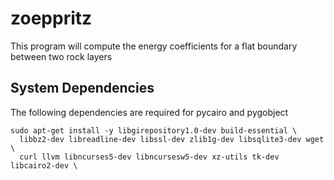 
# zoeppritz
This program will compute the energy coefficients for a flat boundary between two rock layers

## System Dependencies
The following dependencies are required for pycairo and pygobject

```
sudo apt-get install -y libgirepository1.0-dev build-essential \
  libbz2-dev libreadline-dev libssl-dev zlib1g-dev libsqlite3-dev wget \
  curl llvm libncurses5-dev libncursesw5-dev xz-utils tk-dev libcairo2-dev \
```